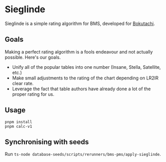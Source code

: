 # Sieglinde

Sieglinde is a simple rating algorithm for BMS, developed for [Bokutachi](https://bokutachi.xyz).

## Goals

Making a perfect rating algorithm is a fools endeavour and not actually possible. Here's
our goals.

- Unify all of the popular tables into one number (Insane, Stella, Satellite, etc.)
- Make small adjustments to the rating of the chart depending on LR2IR clear rate.
- Leverage the fact that table authors have already done a lot of the proper rating for us.

## Usage

```
pnpm install
pnpm calc-v1
```

## Synchronising with seeds

Run `ts-node database-seeds/scripts/rerunners/bms-pms/apply-sieglinde`.